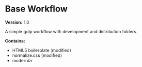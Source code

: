 Base Workflow
===========================

**Version:** 1.0

A simple gulp workflow with development and distribution folders.

**Contains:**
* HTML5 boilerplate (modified)
* normalize.css (modified)
* modernizr